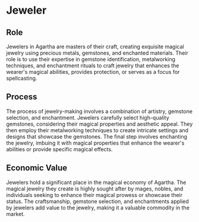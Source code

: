 # Jeweler

## Role
Jewelers in Agartha are masters of their craft, creating exquisite magical jewelry using precious metals, gemstones, and enchanted materials. Their role is to use their expertise in gemstone identification, metalworking techniques, and enchantment rituals to craft jewelry that enhances the wearer's magical abilities, provides protection, or serves as a focus for spellcasting.

## Process
The process of jewelry-making involves a combination of artistry, gemstone selection, and enchantment. Jewelers carefully select high-quality gemstones, considering their magical properties and aesthetic appeal. They then employ their metalworking techniques to create intricate settings and designs that showcase the gemstones. The final step involves enchanting the jewelry, imbuing it with magical properties that enhance the wearer's abilities or provide specific magical effects.

## Economic Value
Jewelers hold a significant place in the magical economy of Agartha. The magical jewelry they create is highly sought after by mages, nobles, and individuals seeking to enhance their magical prowess or showcase their status. The craftsmanship, gemstone selection, and enchantments applied by jewelers add value to the jewelry, making it a valuable commodity in the market.


